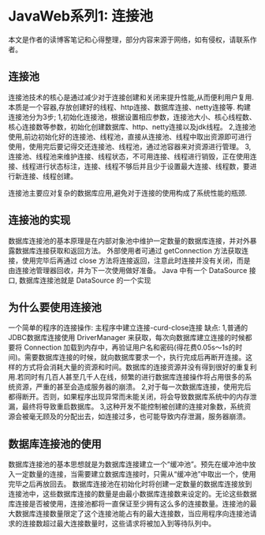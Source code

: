 # JavaWeb系列1: 连接池
本文是作者的读博客笔记和心得整理，部分内容来源于网络，如有侵权，请联系作者。

## 连接池
连接池技术的核心是通过减少对于连接创建和关闭来提升性能,从而便利用户复用.
本质是一个容器,存放创建好的线程、http连接、数据库连接、netty连接等.
构建连接池分为3步;
1,初始化连接池，根据设置相应参数，连接池大小、核心线程数、核心连接数等参数，初始化创建数据库、http、netty连接以及jdk线程。
2,连接池使用,前边初始化好的连接池、线程池，直接从连接池、线程中取出资源即可进行使用，使用完后要记得交还连接池、线程池，通过池容器来对资源进行管理。
3,连接池、线程池来维护连接、线程状态，不可用连接、线程进行销毁，正在使用连接、线程进行状态标注，连接、线程不够后并且少于设置最大连接、线程数，要进行新连接、线程创建。

连接池主要应对复杂的数据库应用,避免对于连接的使用构成了系统性能的瓶颈.

## 连接池的实现
数据库连接池的基本原理是在内部对象池中维护一定数量的数据库连接，并对外暴露数据库连接获取和返回方法。
外部使用者可通过 getConnection 方法获取连接，使用完毕后再通过 close 方法将连接返回，注意此时连接并没有关闭，而是由连接池管理器回收，并为下一次使用做好准备。
Java 中有一个 DataSource 接口, 数据库连接池就是 DataSource 的一个实现

## 为什么要使用连接池
一个简单的程序的连接操作:
主程序中建立连接-curd-close连接
缺点:
1,普通的JDBC数据库连接使用 DriverManager 来获取，每次向数据库建立连接的时候都要将 Connection 加载到内存中，再验证用户名和密码(得花费0.05s～1s的时间)。需要数据库连接的时候，就向数据库要求一个，执行完成后再断开连接。这样的方式将会消耗大量的资源和时间。数据库的连接资源并没有得到很好的重复利用.若同时有几百人甚至几千人在线，频繁的进行数据库连接操作将占用很多的系统资源，严重的甚至会造成服务器的崩溃。
2,对于每一次数据库连接，使用完后都得断开。否则，如果程序出现异常而未能关闭，将会导致数据库系统中的内存泄漏，最终将导致重启数据库。
3,这种开发不能控制被创建的连接对象数，系统资源会被毫无顾及的分配出去，如连接过多，也可能导致内存泄漏，服务器崩溃。

## 数据库连接池的使用
数据库连接池的基本思想就是为数据库连接建立一个“缓冲池”。预先在缓冲池中放入一定数量的连接，当需要建立数据库连接时，只需从“缓冲池”中取出一个，使用完毕之后再放回去。
数据库连接池在初始化时将创建一定数量的数据库连接放到连接池中，这些数据库连接的数量是由最小数据库连接数来设定的。无论这些数据库连接是否被使用，连接池都将一直保证至少拥有这么多的连接数量。连接池的最大数据库连接数量限定了这个连接池能占有的最大连接数，当应用程序向连接池请求的连接数超过最大连接数量时，这些请求将被加入到等待队列中。
